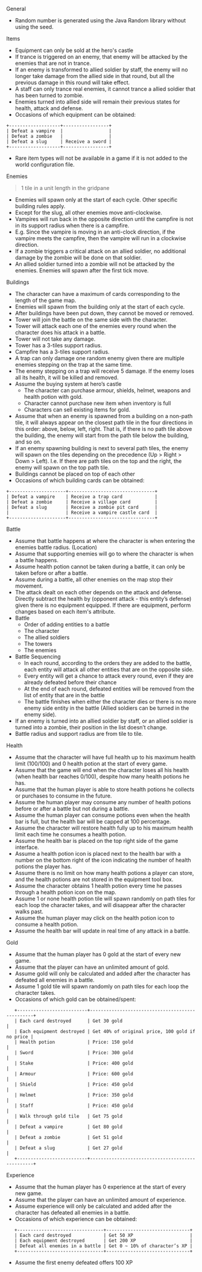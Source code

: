 General
- Random number is generated using the Java Random library without using the seed.


Items
- Equipment can only be sold at the hero's castle
- If trance is triggered on an enemy, that enemy will be attacked by the enemies that are not in trance.
- If an enemy is transformed to allied soldier by staff, the enemy will no longer take damage from the allied side in that round, but all the previous damage in this round will take effect.
- A staff can only trance real enemies, it cannot trance a allied soldier that has been turned to zombie.
- Enemies turned into allied side will remain their previous states for health, attack and defense.
- Occasions of which equipment can be obtained:
```
+-------------------+-----------------+
| Defeat a vampire  |                 |
| Defeat a zombie   |                 |
| Defeat a slug     | Receive a sword |  
+-------------------+-----------------+
```
- Rare item types will not be available in a game if it is not added to the world configuration file. 


Enemies
> 1 tile in a unit length in the gridpane
- Enemies will spawn only at the start of each cycle. Other specific building rules apply.
- Except for the slug, all other enemies move anti-clockwise.
- Vampires will run back in the opposite direction until the campfire is not in its support radius when there is a campfire.
- E.g. Since the vampire is moving in an anti-clock direction, if the vampire meets the campfire, then the vampire will run in a clockwise direction.
- If a zombie triggers a critical attack on an allied soldier, no additional damage by the zombie will be done on that soldier.
- An allied soldier turned into a zombie will not be attacked by the enemies.
Enemies will spawn after the first tick move.


Buildings
- The character can have a maximum of cards corresponding to the length of the game map.
- Enemies will spawn from the building only at the start of each cycle.
- After buildings have been put down, they cannot be moved or removed.
- Tower will join the battle on the same side with the character.
- Tower will attack each one of the enemies every round when the character does his attack in a battle.
- Tower will not take any damage.
- Tower has a 3-tiles support radius.
- Campfire has a 3-tiles support radius. 
- A trap can only damage one random enemy given there are multiple enemies stepping on the trap at the same time.
- The enemy stepping on a trap will receive 5 damage. If the enemy loses all its health, it will be killed and removed.
- Assume the buying system at hero’s castle
  - The character can purchase armour, shields, helmet, weapons and health potion with gold.
  - Character cannot purchase new item when inventory is full
  - Characters can sell existing items for gold.
- Assume that when an enemy is spawned from a building on a non-path tile, it will always appear on the closest path tile in the four directions in this order: above, below, left, right. That is, if there is no path tile above the building, the enemy will start from the path tile below the building, and so on.
- If an enemy spawning building is next to several path tiles, the enemy will spawn on the tiles depending on the precedence (Up > Right > Down > Left). I.e. If there are path tiles on the top and the right, the enemy will spawn on the top path tile.
- Buildings cannot be placed on top of each other
- Occasions of which building cards can be obtained:
```
+---------------------+--------------------------------+
| Defeat a vampire    | Receive a trap card            |
| Defeat a zombie     | Receive a village card         |
| Defeat a slug       | Receive a zombie pit card      |
|                     | Receive a vampire castle card  |
+---------------------+--------------------------------+
```


Battle
- Assume that battle happens at where the character is when entering the enemies battle radius. (Location)
- Assume that supporting enemies will go to where the character is when a battle happens.
- Assume health potion cannot be taken during a battle, it can only be taken before or after a battle.
- Assume during a battle, all other enemies on the map stop their movement.
- The attack dealt on each other depends on the attack and defense. Directly subtract the health by (opponent attack - this entity’s defense) given there is no equipment equipped. If there are equipment, perform changes based on each item's attribute.
- Battle
  - Order of adding entities to a battle
  - The character
  - The allied soldiers
  - The towers
  - The enemies
- Battle Sequencing
  - In each round, according to the orders they are added to the battle, each entity will attack all other entities that are on the opposite side.
  - Every entity will get a chance to attack every round, even if they are already defeated before their chance
  - At the end of each round, defeated entities will be removed from the list of entity that are in the battle
  - The battle finishes when either the character dies or there is no more enemy side entity in the battle (Allied soldiers can be turned in the enemy side).
- If an enemy is turned into an allied soldier by staff, or an allied soldier is turned into a zombie, their position in the list doesn’t change.
- Battle radius and support radius are from tile to tile.


Health
- Assume that the character will have full health up to his maximum health limit (100/100) and 0 health potion at the start of every game.
- Assume that the game will end when the character loses all his health (when health bar reaches 0/100), despite how many health potions he has.
- Assume that the human player is able to store health potions he collects or purchases to consume in the future.
- Assume the human player may consume any number of health potions before or after a battle but not during a battle. 
- Assume the human player can consume potions even when the health bar is full, but the health bar will be capped at 100 percentage.
- Assume the character will restore health fully up to his maximum health limit each time he consumes a health potion.
- Assume the health bar is placed on the top right side of the game interface. 
- Assume a health potion icon is placed next to the health bar with a number on the bottom right of the icon indicating the number of health potions the player has.
- Assume there is no limit on how many health potions a player can store, and the health potions are not stored in the equipment tool box.
- Assume the character obtains 1 health potion every time he passes through a health potion icon on the map.
- Assume 1 or none health potion tile will spawn randomly on path tiles for each loop the character takes, and will disappear after the character walks past.
- Assume the human player may click on the health potion icon to consume a health potion.
- Assume the health bar will update in real time of any attack in a battle.


Gold
- Assume that the human player has 0 gold at the start of every new game.
- Assume that the player can have an unlimited amount of gold.
- Assume gold will only be calculated and added after the character has defeated all enemies in a battle. 
- Assume 1 gold tile will spawn randomly on path tiles for each loop the character takes.
- Occasions of which gold can be obtained/spent:
```
   +--------------------------+-------------------------------------------------+
   | Each card destroyed      | Get 30 gold                                     |
   | Each equipment destroyed | Get 40% of original price, 100 gold if no price |
   | Health potion            | Price: 150 gold                                 |
   | Sword                    | Price: 300 gold                                 |
   | Stake                    | Price: 400 gold                                 |
   | Armour                   | Price: 600 gold                                 |
   | Shield                   | Price: 450 gold                                 |
   | Helmet                   | Price: 350 gold                                 |
   | Staff                    | Price: 450 gold                                 |
   | Walk through gold tile   | Get 75 gold                                     |
   | Defeat a vampire         | Get 80 gold                                     |
   | Defeat a zombie          | Get 51 gold                                     |
   | Defeat a slug            | Get 27 gold                                     |
   +--------------------------+-------------------------------------------------+
```


Experience
- Assume that the human player has 0 experience at the start of every new game.
- Assume that the player can have an unlimited amount of experience.
- Assume experience will only be calculated and added after the character has defeated all enemies in a battle. 
- Occasions of which experience can be obtained:
```
   +--------------------------------+-------------------------------+
   | Each card destroyed            | Get 50 XP                     |
   | Each equipment destroyed       | Get 200 XP                    |
   | Defeat all enemies in a battle | Get 0 ~ 10% of character’s XP |
   +--------------------------------+-------------------------------+
```
- Assume the first enemy defeated offers 100 XP
